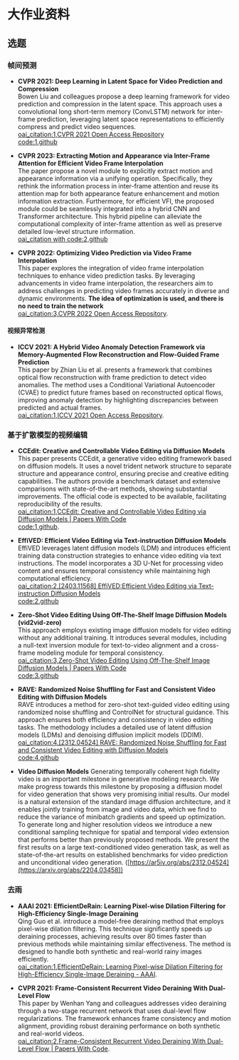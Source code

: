 # 大作业资料

## 选题

### 帧间预测

- **CVPR 2021: Deep Learning in Latent Space for Video Prediction and Compression**  
  Bowen Liu and colleagues propose a deep learning framework for video prediction and compression in the latent space. This approach uses a convolutional long short-term memory (ConvLSTM) network for inter-frame prediction, leveraging latent space representations to efficiently compress and predict video sequences.  
  [oai_citation:1,CVPR 2021 Open Access Repository](https://openaccess.thecvf.com/content/CVPR2021/html/Liu_Deep_Learning_in_Latent_Space_for_Video_Prediction_and_Compression_CVPR_2021_paper.html)  
  [code:1.github](https://github.com/BowenL0218/Video_Compression)

- **CVPR 2023: Extracting Motion and Appearance via Inter-Frame Attention for Efficient Video Frame Interpolation**  
  The paper propose a novel module to explicitly extract motion and appearance information via a unifying operation. Specifically, they rethink the information process in inter-frame attention and reuse its attention map for both appearance feature enhancement and motion information extraction. Furthermore, for efficient VFI, the proposed module could be seamlessly integrated into a hybrid CNN and Transformer architecture. This hybrid pipeline can alleviate the computational complexity of inter-frame attention as well as preserve detailed low-level structure information.  
  [oai_citation with code:2,github](https://github.com/MCG-NJU/EMA-VFI)

- **CVPR 2022: Optimizing Video Prediction via Video Frame Interpolation**  
  This paper explores the integration of video frame interpolation techniques to enhance video prediction tasks. By leveraging advancements in video frame interpolation, the researchers aim to address challenges in predicting video frames accurately in diverse and dynamic environments. **The idea of optimization is used, and there is no need to train the network**  
  [oai_citation:3,CVPR 2022 Open Access Repository](https://openaccess.thecvf.com/CVPR2022).

#### 视频异常检测

- **ICCV 2021: A Hybrid Video Anomaly Detection Framework via Memory-Augmented Flow Reconstruction and Flow-Guided Frame Prediction**  
  This paper by Zhian Liu et al. presents a framework that combines optical flow reconstruction with frame prediction to detect video anomalies. The method uses a Conditional Variational Autoencoder (CVAE) to predict future frames based on reconstructed optical flows, improving anomaly detection by highlighting discrepancies between predicted and actual frames.  
  [oai_citation:1,ICCV 2021 Open Access Repository](https://openaccess.thecvf.com/content/ICCV2021/html/Liu_A_Hybrid_Video_Anomaly_Detection_Framework_via_Memory-Augmented_Flow_Reconstruction_ICCV_2021_paper.html).


### 基于扩散模型的视频编辑

- **CCEdit: Creative and Controllable Video Editing via Diffusion Models**  
  This paper presents CCEdit, a generative video editing framework based on diffusion models. It uses a novel trident network structure to separate structure and appearance control, ensuring precise and creative editing capabilities. The authors provide a benchmark dataset and extensive comparisons with state-of-the-art methods, showing substantial improvements. The official code is expected to be available, facilitating reproducibility of the results.  
  [oai_citation:1,CCEdit: Creative and Controllable Video Editing via Diffusion Models | Papers With Code](https://paperswithcode.com/paper/ccedit-creative-and-controllable-video)  
  [code:1,github](https://github.com/RuoyuFeng/CCEdit).

- **EffiVED: Efficient Video Editing via Text-instruction Diffusion Models**  
  EffiVED leverages latent diffusion models (LDM) and introduces efficient training data construction strategies to enhance video editing via text instructions. The model incorporates a 3D U-Net for processing video content and ensures temporal consistency while maintaining high computational efficiency.  
  [oai_citation:2,[2403.11568] EffiVED:Efficient Video Editing via Text-instruction Diffusion Models](https://ar5iv.org/abs/2403.11568)  
  [code:2.github](https://github.com/ChenHsing/Awesome-Video-Diffusion-Models)

- **Zero-Shot Video Editing Using Off-The-Shelf Image Diffusion Models (vid2vid-zero)**  
  This approach employs existing image diffusion models for video editing without any additional training. It introduces several modules, including a null-text inversion module for text-to-video alignment and a cross-frame modeling module for temporal consistency.  
  [oai_citation:3,Zero-Shot Video Editing Using Off-The-Shelf Image Diffusion Models | Papers With Code](https://paperswithcode.com/paper/zero-shot-video-editing-using-off-the-shelf)  
  [code:3.github](https://github.com/baaivision/vid2vid-zero)

- **RAVE: Randomized Noise Shuffling for Fast and Consistent Video Editing with Diffusion Models**  
  RAVE introduces a method for zero-shot text-guided video editing using randomized noise shuffling and ControlNet for structural guidance. This approach ensures both efficiency and consistency in video editing tasks. The methodology includes a detailed use of latent diffusion models (LDMs) and denoising diffusion implicit models (DDIM). 
  [oai_citation:4,[2312.04524] RAVE: Randomized Noise Shuffling for Fast and Consistent Video Editing with Diffusion Models](https://ar5iv.org/abs/2312.04524)  
  [code:4.github](https://github.com/RehgLab/RAVE)

- **Video Diffusion Models**
  Generating temporally coherent high fidelity video is an important milestone in generative modeling research. We make progress towards this milestone by proposing a diffusion model for video generation that shows very promising initial results. Our model is a natural extension of the standard image diffusion architecture, and it enables jointly training from image and video data, which we find to reduce the variance of minibatch gradients and speed up optimization. To generate long and higher resolution videos we introduce a new conditional sampling technique for spatial and temporal video extension that performs better than previously proposed methods. We present the first results on a large text-conditioned video generation task, as well as state-of-the-art results on established benchmarks for video prediction and unconditional video generation.
  ([https://ar5iv.org/abs/2312.04524](https://arxiv.org/abs/2204.03458)) 

### 去雨

- **AAAI 2021: EfficientDeRain: Learning Pixel-wise Dilation Filtering for High-Efficiency Single-Image Deraining**  
  Qing Guo et al. introduce a model-free deraining method that employs pixel-wise dilation filtering. This technique significantly speeds up deraining processes, achieving results over 80 times faster than previous methods while maintaining similar effectiveness. The method is designed to handle both synthetic and real-world rainy images efficiently.  
  [oai_citation:1,EfficientDeRain: Learning Pixel-wise Dilation Filtering for High-Efficiency Single-Image Deraining - AAAI](https://aaai.org/papers/01487-efficientderain-learning-pixel-wise-dilation-filtering-for-high-efficiency-single-image-deraining/).

- **CVPR 2021: Frame-Consistent Recurrent Video Deraining With Dual-Level Flow**  
  This paper by Wenhan Yang and colleagues addresses video deraining through a two-stage recurrent network that uses dual-level flow regularizations. The framework enhances frame consistency and motion alignment, providing robust deraining performance on both synthetic and real-world videos.  
  [oai_citation:2,Frame-Consistent Recurrent Video Deraining With Dual-Level Flow | Papers With Code](https://paperswithcode.com/paper/frame-consistent-recurrent-video-deraining).
